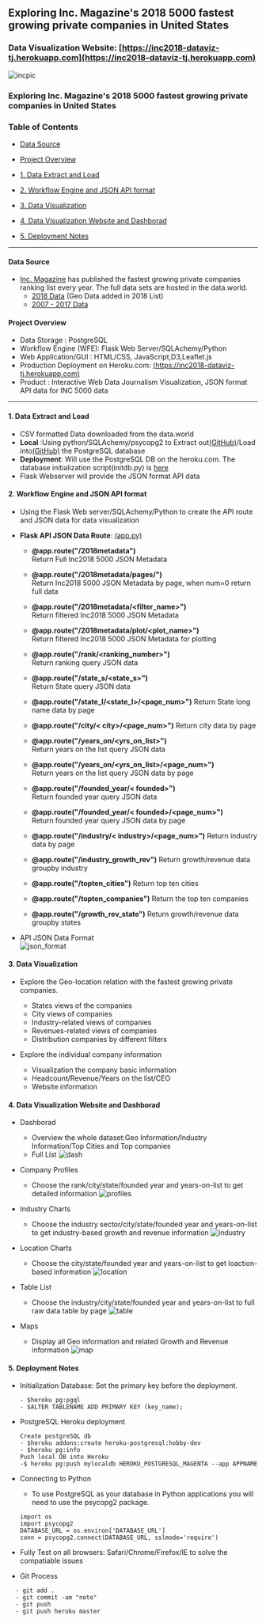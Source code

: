 ##   Exploring Inc. Magazine's 2018 5000 fastest growing private companies in United States 
###  Data Visualization Website: [https://inc2018-dataviz-tj.herokuapp.com](https://inc2018-dataviz-tj.herokuapp.com)
![incpic](img/inc.png)

### Exploring Inc. Magazine's 2018 5000 fastest growing private companies in United States

### Table of Contents
+ [Data Source](#Data-Source)
+ [Project Overview](#Project-Overview)   

+ [1. Data Extract and Load](#1-Data-Extract-and-Load)
+ [2. Workflow Engine and JSON API format](#2-Workflow-Engine-and-JSON-API-format)
+ [3. Data Visualization](#3-Data-Visualization)
+ [4. Data Visualization Website and Dashborad](#4-Data-Visualization-Website-and-Dashborad)
+ [5. Deployment Notes](#5-Deployment-Notes)

<hr>



#### Data Source

- [Inc. Magazine](https://www.inc.com) has published the fastest growing private companies ranking list every year. The full data sets are hosted in the data.world.     
  - [2018 Data](https://data.world/aurielle/inc-5000-2018) (Geo Data added in 2018 List)
  - [2007 - 2017 Data](https://data.world/aurielle/inc-5000-10-years)   
  
#### Project Overview
- Data Storage : PostgreSQL   
- Workflow Engine (WFE): Flask Web Server/SQLAchemy/Python   
- Web Application/GUI : HTML/CSS, JavaScript,D3,Leaflet.js   
- Production Deployment on Heroku.com: [(https://inc2018-dataviz-tj.herokuapp.com)](https://inc2018-dataviz-tj.herokuapp.com)
- Product : Interactive Web Data Journalism Visualization, JSON format API data for INC 5000 data      

<hr>


#### 1. Data Extract and Load
- CSV formatted Data downloaded from the data.world
- **Local** :Using python/SQLAchemy/psycopg2 to Extract out[(GitHub)](https://nbviewer.jupyter.org/github/Pyligent/Inc5000_Data_Viz_Project/blob/master/Data_Extract.ipynb)/Load into[(GitHub)](https://nbviewer.jupyter.org/github/Pyligent/Inc5000_Data_Viz_Project/blob/master/Data_Load.ipynb) the PostgreSQL database
- **Deployment**: Will use the PostgreSQL DB on the heroku.com. The database initialization script(initdb.py) is [here](https://github.com/Pyligent/Inc5000_Data_Viz_Project/blob/master/initdb.py)
- Flask Webserver will provide the JSON format API data

#### 2. Workflow Engine and JSON API format
- Using the Flask Web server/SQLAchemy/Python  to create the API route and JSON data for data visualization
- **Flask API JSON Data Route**: [(app.py)](https://github.com/Pyligent/Inc5000_Data_Viz_Project/blob/master/app.py)
  - **@app.route("/2018metadata")**   
    Return Full Inc2018 5000 JSON Metadata   
  
  - **@app.route("/2018metadata/pages/<num>")**   
    Return Inc2018 5000 JSON Metadata by page, when num=0 return full data
  
   - **@app.route("/2018metadata/<filter_name>")**   
    Return filtered Inc2018 5000 JSON Metadata
    
   - **@app.route("/2018metadata/plot/<plot_name>")**   
    Return filtered Inc2018 5000 JSON Metadata for plotting
  
  - **@app.route("/rank/<ranking_number>")**   
    Return ranking query JSON data   
    
  - **@app.route("/state_s/<state_s>")**   
    Return State query JSON data   
    
  - **@app.route("/state_l/<state_l>/<page_num>")**
    Return State long name data by page
  
  - **@app.route("/city/< city>/<page_num>")**
    Return city data by page
    
  - **@app.route("/years_on/<yrs_on_list>")**   
    Return years on the list query JSON data
    
  - **@app.route("/years_on/<yrs_on_list>/<page_num>")**   
    Return years on the list query JSON data  by page  
  
    
  - **@app.route("/founded_year/< founded>")**   
    Return founded year query JSON data
    
    
  - **@app.route("/founded_year/< founded>/<page_num>")**   
    Return founded year query JSON data by page
  
    
  - **@app.route("/industry/< industry>/<page_num>")**
    Return industry data by page

  
  - **@app.route("/industry_growth_rev")**
    Return growth/revenue data groupby industry
    
  - **@app.route("/topten_cities")**
    Return top ten cities
    
  - **@app.route("/topten_companies")**
    Return the top ten companies
    
  - **@app.route("/growth_rev_state")**
    Return growth/revenue data groupby states
    
   

 - API JSON Data Format   
   ![json_format](img/api_json_format.png)
  
    
  
#### 3. Data Visualization 
 - Explore the Geo-location relation with the fastest growing private companies.
   - States views of the companies
   - City views of companies
   - Industry-related views of companies
   - Revenues-related views of companies
   - Distribution companies by different filters
 
 - Explore the individual company information
   - Visualization the company basic information
   - Headcount/Revenue/Years on the list/CEO
   - Website information
   
#### 4. Data Visualization Website and Dashborad
- Dashborad
  - Overview the whole dataset:Geo Information/Industry Information/Top Cities and Top companies
  - Full List
  ![dash](img/dash.png)
     
- Company Profiles
  - Choose the rank/city/state/founded year and years-on-list to get detailed information
  ![profiles](img/profiles.png)
     
- Industry Charts
  - Choose the industry sector/city/state/founded year and years-on-list to get industry-based growth and revenue information
  ![industry](img/industry.png)
  
- Location Charts
  - Choose the city/state/founded year and years-on-list to get loaction-based information
  ![location](img/location.png)
     
- Table List
  - Choose the industry/city/state/founded year and years-on-list to full raw data table by page
  ![table](img/table.png)
  
- Maps
  - Display all Geo information and related Growth and Revenue information
  ![map](img/map.png)

 #### 5. Deployment Notes
 - Initialization Database: Set the primary key before the deployment.
   ```
   - $heroku pg:pgql
   - $ALTER TABLENAME ADD PRIMARY KEY (key_name);
   
   ```
    
 - PostgreSQL Heroku deployment
   ```
   Create postgreSQL db
   - $heroku addons:create heroku-postgresql:hobby-dev
   - $heroku pg:info
   Push local DB into Heroku
   -$ heroku pg:push mylocaldb HEROKU_POSTGRESQL_MAGENTA --app APPNAME
   ```
    
 - Connecting to Python
   - To use PostgreSQL as your database in Python applications you will need to use the psycopg2 package.
   ```
   import os
   import psycopg2
   DATABASE_URL = os.environ['DATABASE_URL']
   conn = psycopg2.connect(DATABASE_URL, sslmode='require')
   ```
 
 
 - Fully Test on all browsers: Safari/Chrome/Firefox/IE to solve the compatiable issues
 
 - Git Process
 ```
   - git add .
   - git commit -am "note"
   - git push
   - git push heroku master
  ```
  
  
